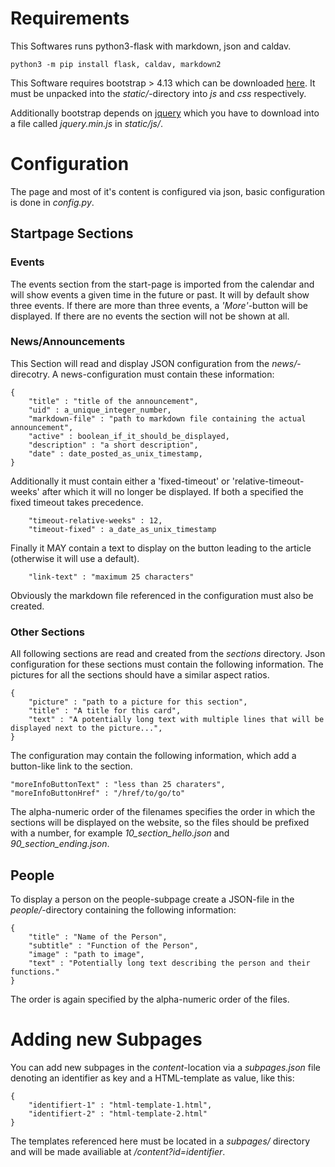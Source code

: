 # Requirements
This Softwares runs python3-flask with markdown, json and caldav.

    python3 -m pip install flask, caldav, markdown2

This Software requires bootstrap > 4.13 which can be downloaded [here](https://getbootstrap.com/docs/4.3/getting-started/download/). It must be unpacked into the *static/*-directory into *js* and *css* respectively.

Additionally bootstrap depends on [jquery](https://code.jquery.com) which you have to download into a file called *jquery.min.js* in *static/js/*.

# Configuration
The page and most of it's content is configured via json, basic configuration is done in *config.py*.

## Startpage Sections
### Events
The events section from the start-page is imported from the calendar and will show events a given time in the future or past. It will by default show three events. If there are more than three events, a *'More'*-button will be displayed. If there are no events the section will not be shown at all.

### News/Announcements
This Section will read and display JSON configuration from the *news/*-direcotry. A news-configuration must contain these information:

    {
	    "title" : "title of the announcement",
	    "uid" : a_unique_integer_number,
	    "markdown-file" : "path to markdown file containing the actual announcement",
	    "active" : boolean_if_it_should_be_displayed,
	    "description" : "a short description",
	    "date" : date_posted_as_unix_timestamp,
    }

Additionally it must contain either a 'fixed-timeout' or 'relative-timeout-weeks' after which it will no longer be displayed. If both a specified the fixed timeout takes precedence.

    	"timeout-relative-weeks" : 12,
    	"timeout-fixed" : a_date_as_unix_timestamp

Finally it MAY contain a text to display on the button leading to the article (otherwise it will use a default).

        "link-text" : "maximum 25 characters"

Obviously the markdown file referenced in the configuration must also be created.

### Other Sections
All following sections are read and created from the *sections* directory. Json configuration for these sections must contain the following information. The pictures for all the sections should have a similar aspect ratios.

    {
        "picture" : "path to a picture for this section",
        "title" : "A title for this card",
        "text" : "A potentially long text with multiple lines that will be displayed next to the picture...",
    }

The configuration may contain the following information, which add a button-like link to the section.

    "moreInfoButtonText" : "less than 25 charaters",
    "moreInfoButtonHref" : "/href/to/go/to"

The alpha-numeric order of the filenames specifies the order in which the sections will be displayed on the website, so the files should be prefixed with a number, for example *10_section_hello.json* and *90_section_ending.json*.

## People
To display a person on the people-subpage create a JSON-file in the *people/*-directory containing the following information:

    {
        "title" : "Name of the Person",
        "subtitle" : "Function of the Person",
        "image" : "path to image",
        "text" : "Potentially long text describing the person and their functions."
    }

The order is again specified by the alpha-numeric order of the files.

# Adding new Subpages
You can add new subpages in the *content*-location via a *subpages.json* file denoting an identifier as key and a HTML-template as value, like this:

    {
        "identifiert-1" : "html-template-1.html",
        "identifiert-2" : "html-template-2.html"
    }

The templates referenced here must be located in a *subpages/* directory and will be made availiable at */content?id=identifier*.
